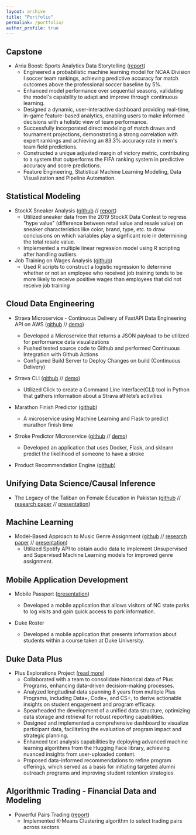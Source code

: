 ```yaml
---
layout: archive
title: "Portfolio"
permalink: /portfolio/
author_profile: true
---
```



## Capstone
* Arria Boost: Sports Analytics Data Storytelling ([report](https://github.com/rmratliffbrown/rmratliffbrown.github.io/blob/06cf0045e0f8cf20318625bee3daecfe289750d0/files/boost_report.pdf))
  * Engineered a probabilistic machine learning model for NCAA Division I soccer team rankings, achieving predictive accuracy for match outcomes above the professional soccer baseline by 5%.
  * Enhanced model performance over sequential seasons, validating the model's capability to adapt and improve through continuous learning.
  * Designed a dynamic, user-interactive dashboard providing real-time, in-game feature-based analytics, enabling users to make informed decisions with a holistic view of team performance.
  * Successfully incorporated direct modeling of match draws and tournament projections, demonstrating a strong correlation with expert rankings and achieving an 83.3% accuracy rate in men's team field predictions.
  * Constructed a unique adjusted margin of victory metric, contributing to a system that outperforms the FIFA ranking system in predictive accuracy and score predictions.
  * Feature Engineering, Statistical Machine Learning Modeling, Data Visualization and Pipeline Automation. 

## Statistical Modeling
* StockX Sneaker Analysis ([github](https://github.com/rmratliffbrown/stockx-sneaker-stats) // [report](https://github.com/rmratliffbrown/stockx-sneaker-stats/blob/main/final-report.pdf))
  * Utilized sneaker data from the 2019 StockX Data Contest to regress "hype value" (difference between retail value and resale value) on sneaker characteristics like color, brand, type, etc. to draw conclusions on which variables play a signficant role in determining the total resale value.
  * Implemented a multiple linear regression model using R scripting after handling outliers. 
* Job Training on Wages Analysis ([github](https://github.com/rmratliffbrown/job-training-wages))
  * Used R scripts to construct a logistic regression to determine whether or not an employee who received job training tends to be more likely to receive positive wages than employees that did not receive job training

## Cloud Data Engineering
* Strava Microservice - Continuous Delivery of FastAPI Data Engineering API on AWS ([github](https://github.com/rmratliffbrown/data-engineering-strava-api) // [demo](https://www.youtube.com/watch?v=sedq9HfGd0A)) 
  * Developed a Microservice that returns a JSON payload to be utilized for performance data visualizations 
  * Pushed tested source code to Github and performed Continuous Integration with Github Actions
  * Configured Build Server to Deploy Changes on build (Continuous Delivery)

* Strava CLI ([github](https://github.com/rmratliffbrown/strava-cli) // [demo](https://www.youtube.com/watch?v=SmJdEXsEwak))
  * Utilized Click to create a Command Line Interface(CLI) tool in Python that gathers information about a Strava athlete’s activities

* Marathon Finish Predictor ([github](https://github.com/rmratliffbrown/ml-marathon-finish-predictor))
  * A microservice using Machine Learning and Flask to predict marathon finish time

* Stroke Predictor Microservice ([github](https://github.com/rmratliffbrown/ml-stroke-predictor) // [demo](https://www.youtube.com/watch?v=Y9bSNdFvXZ4))
  * Developed an application that uses Docker, Flask, and sklearn predict the likelihood of someone to have a stroke
 
* Product Recommendation Engine ([github](https://github.com/rmratliffbrown/Recommend))

## Unifying Data Science/Causal Inference
* The Legacy of the Taliban on Female Education in Pakistan ([github](https://github.com/rmratliffbrown/uds-2022-ids-701-team-3) // [research paper](https://github.com/rmratliffbrown/uds-2022-ids-701-team-3/blob/main/40-docs/IDS-701_Final_Project_Report.pdf) // [presentation](https://youtu.be/eLjWIdr0psk))

## Machine Learning
* Model-Based Approach to Music Genre Assignment ([github](https://github.com/rmratliffbrown/ml-genre-assignment) // [research paper](https://github.com/rmratliffbrown/ml-genre-assignment/blob/main/30_docs/final-report.pdf) // [presentation](https://youtu.be/6-7XFk4KC9M)) 
  * Utilized Spotify API to obtain audio data to implement Unsupervised and Supervised Machine Learning models for improved genre assignment.

## Mobile Application Development
* Mobile Passport ([presentation](https://github.com/rmratliffbrown/mobile-passport/blob/main/Mobile%20Passport.pdf))
  * Developed a mobile application that allows visitors of NC state parks to log visits and gain quick access to park information.

* Duke Roster
  * Developed a mobile application that presents information about students within a course taken at Duke University.


## Duke Data Plus
* Plus Explorations Project ([read more](https://bigdata.duke.edu/projects/plus-programs-data-exploration/))
  * Collaborated with a team to consolidate historical data of Plus Programs, enhancing data-driven decision-making processes.
  * Analyzed longitudinal data spanning 8 years from multiple Plus Programs, including Data+, Code+, and CS+, to derive actionable insights on student engagement and program efficacy.
  * Spearheaded the development of a unified data structure, optimizing data storage and retrieval for robust reporting capabilities.
  * Designed and implemented a comprehensive dashboard to visualize participant data, facilitating the evaluation of program impact and strategic planning.
  * Enhanced text analysis capabilities by deploying advanced machine learning algorithms from the Hugging Face library, achieving nuanced insights from user-uploaded content.
  * Proposed data-informed recommendations to refine program offerings, which served as a basis for initiating targeted alumni outreach programs and improving student retention strategies.

## Algorithmic Trading - Financial Data and Modeling
* Powerful Pairs Trading ([report](https://github.com/rmratliffbrown/rmratliffbrown.github.io/blob/038f33bf9a0e87274aaf348aa47e6ad13e43c96c/files/Final%20Algo%20Paper.pdf))
  * Implemented K-Means Clustering algorithm to select trading pairs across sectors 



